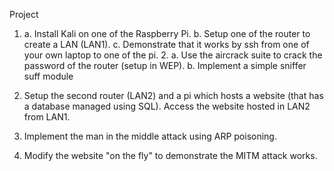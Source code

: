 Project 
1.   a. Install Kali on one of the Raspberry Pi.
     b. Setup one of the router to create a LAN (LAN1).
     c. Demonstrate that it works by ssh from one of your own laptop to one of the pi. 2. a. Use the aircrack suite to crack the password of the router (setup in WEP). b. Implement a simple sniffer suff module

3. Setup the second router (LAN2) and a pi which hosts a website (that has a database managed using SQL). Access the website hosted in LAN2 from LAN1.
4. Implement the man in the middle attack using ARP poisoning.
5. Modify the website "on the fly" to demonstrate the MITM attack works.
